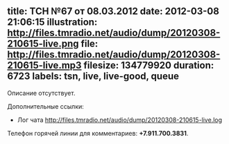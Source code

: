 title: ТСН №67 от 08.03.2012
date: 2012-03-08 21:06:15
illustration: http://files.tmradio.net/audio/dump/20120308-210615-live.png
file: http://files.tmradio.net/audio/dump/20120308-210615-live.mp3
filesize: 134779920
duration: 6723
labels: tsn, live, live-good, queue
---
Описание отсутствует.

Дополнительные ссылки:

- Лог чата
  http://files.tmradio.net/audio/dump/20120308-210615-live.log

Телефон горячей линии для комментариев: **+7.911.700.3831**.

